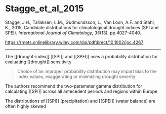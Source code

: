 # Stagge_et_al_2015

Stagge, J.H., Tallaksen, L.M., Gudmundsson, L., Van Loon, A.F. and Stahl, K., 2015. Candidate distributions for climatological drought indices (SPI and SPEI). _International Journal of Climatology_, _35_(13), pp.4027-4040.

https://rmets.onlinelibrary.wiley.com/doi/pdfdirect/10.1002/joc.4267

---

The [[drought-index]] [[SPI]] and [[SPEI]] uses a probability distribution for evaluating [[drought]] sensitivity

> Choice of an improper probability distribution may impart bias to the index values, exaggerating or minimizing drought severity

The authors recommend the two-parameter gamma distribution for calculating [[SPI]] across all antecedent periods and regions within Europe

The distributions of [[SPI]] (precipitation) and [[SPEI]] (water balance) are often highly skewed